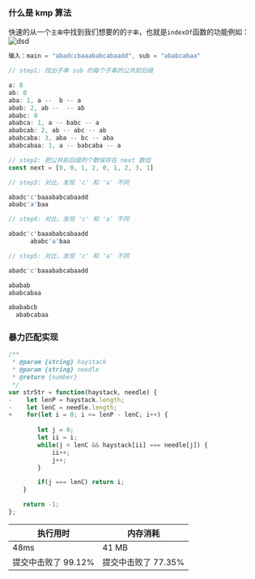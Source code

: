 ### 什么是 kmp 算法

快速的从一个`主串`中找到我们想要的的`子串`，也就是`indexOf`函数的功能例如：
![dsd](https://camo.githubusercontent.com/95ab6183358115b3b54972a1d85293497f8dc736310d69f63bae47371c194e86/68747470733a2f2f692e6779617a6f2e636f6d2f35666337343632326261623066623631333730356635326662613933393539332e676966)
```js
输入：main = "abadccbaaababcabaadd", sub = "ababcabaa"

// step1: 找出子串 sub 的每个子串的公共前后缀

a: 0
ab: 0
aba: 1, a --  b -- a
abab: 2, ab --  -- ab
ababc: 0
ababca: 1, a -- babc -- a
ababcab: 2, ab -- abc -- ab
ababcaba: 3, aba -- bc -- aba
ababcabaa: 1, a -- babcaba -- a

// step2: 把公共前后缀的个数保存在 next 数组
const next = [0, 0, 1, 2, 0, 1, 2, 3, 1]

// step3: 对比，发现 'c' 和 'a' 不同

abadc'c'baaababcabaadd
ababc'a'baa

// step4: 对比，发现 'c' 和 'a' 不同

abadc'c'baaababcabaadd
      ababc'a'baa

// step5: 对比，发现 'c' 和 'a' 不同

abadc'c'baaababcabaadd

ababab 
ababcabaa

abababcb 
  ababcabaa

```

### 暴力匹配实现

```js
/**
 * @param {string} haystack
 * @param {string} needle
 * @return {number}
 */
var strStr = function(haystack, needle) {
-    let lenP = haystack.length;
-    let lenC = needle.length;
+    for(let i = 0; i <= lenP - lenC; i++) {
        
        let j = 0;
        let ii = i;
        while(j < lenC && haystack[ii] === needle[j]) {
            ii++;
            j++;
        }

        if(j === lenC) return i;
    }

    return -1;
};
```
| 执行用时 | 内存消耗 |
| -----| ---- |
| 48ms |41 MB|
| 提交中击败了 99.12% | 提交中击败了 77.35%|

